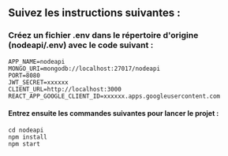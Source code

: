 ## Suivez les instructions suivantes :

### Créez un fichier .env dans le répertoire d'origine (nodeapi/.env) avec le code suivant :

```
APP_NAME=nodeapi
MONGO_URI=mongodb://localhost:27017/nodeapi
PORT=8080
JWT_SECRET=xxxxxx
CLIENT_URL=http://localhost:3000
REACT_APP_GOOGLE_CLIENT_ID=xxxxxx.apps.googleusercontent.com
```

#### Entrez ensuite les commandes suivantes pour lancer le projet :

```
cd nodeapi
npm install
npm start
```
